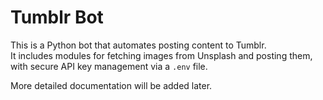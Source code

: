# Tumblr Bot

This is a Python bot that automates posting content to Tumblr.  
It includes modules for fetching images from Unsplash and posting them, with secure API key management via a `.env` file.  

More detailed documentation will be added later.

